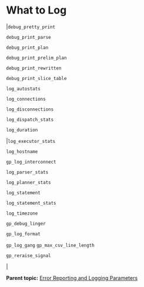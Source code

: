 # What to Log 

|`debug_pretty_print`

 `debug_print_parse`

 `debug_print_plan`

 `debug_print_prelim_plan`

 `debug_print_rewritten`

 `debug_print_slice_table`

 `log_autostats`

 `log_connections`

 `log_disconnections`

 `log_dispatch_stats`

 `log_duration`

|`log_executor_stats`

`log_hostname`

`gp_log_interconnect`

`log_parser_stats`

`log_planner_stats`

`log_statement`

`log_statement_stats`

`log_timezone`

`gp_debug_linger`

`gp_log_format`

`gp_log_gang` `gp_max_csv_line_length`

`gp_reraise_signal`

|

**Parent topic:** [Error Reporting and Logging Parameters](../topics/g-error-reporting-and-logging-parameters.html)

